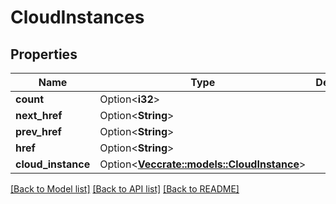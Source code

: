 # CloudInstances

## Properties

Name | Type | Description | Notes
------------ | ------------- | ------------- | -------------
**count** | Option<**i32**> |  | [optional]
**next_href** | Option<**String**> |  | [optional]
**prev_href** | Option<**String**> |  | [optional]
**href** | Option<**String**> |  | [optional]
**cloud_instance** | Option<[**Vec<crate::models::CloudInstance>**](cloudInstance.md)> |  | [optional]

[[Back to Model list]](../README.md#documentation-for-models) [[Back to API list]](../README.md#documentation-for-api-endpoints) [[Back to README]](../README.md)


